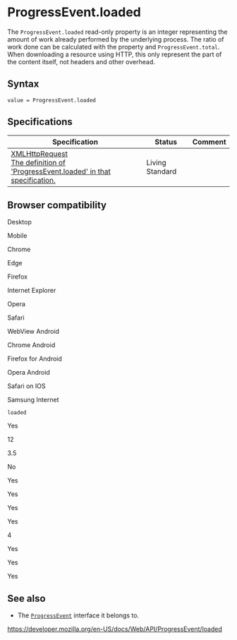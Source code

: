ProgressEvent.loaded
====================

The `ProgressEvent.loaded` read-only property is an integer representing the amount of work already performed by the underlying process. The ratio of work done can be calculated with the property and `ProgressEvent.total`. When downloading a resource using HTTP, this only represent the part of the content itself, not headers and other overhead.

Syntax
------

    value = ProgressEvent.loaded

Specifications
--------------

<table><thead><tr class="header"><th>Specification</th><th>Status</th><th>Comment</th></tr></thead><tbody><tr class="odd"><td><a href="https://xhr.spec.whatwg.org/#dom-progressevent-loaded">XMLHttpRequest<br />
<span class="small">The definition of 'ProgressEvent.loaded' in that specification.</span></a></td><td><span class="spec-living">Living Standard</span></td><td></td></tr></tbody></table>

Browser compatibility
---------------------

Desktop

Mobile

Chrome

Edge

Firefox

Internet Explorer

Opera

Safari

WebView Android

Chrome Android

Firefox for Android

Opera Android

Safari on IOS

Samsung Internet

`loaded`

Yes

12

3.5

No

Yes

Yes

Yes

Yes

4

Yes

Yes

Yes

See also
--------

-   The [`ProgressEvent`](../progressevent) interface it belongs to.

<a href="https://developer.mozilla.org/en-US/docs/Web/API/ProgressEvent/loaded" class="_attribution-link">https://developer.mozilla.org/en-US/docs/Web/API/ProgressEvent/loaded</a>

